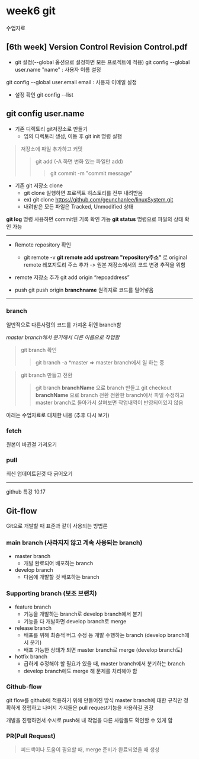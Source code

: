 # week6 git

수업자료

**[6th week] Version Control Revision Control.pdf**
---------------------

- git 설정(--global 옵션으로 설정하면 모든 프로젝트에 적용)
git config --global user.name "name" : 사용자 이름 설정

git config --global user.email email : 사용자 이메일 설정


- 설정 확인
git config --list

git config user.name 
----------------------
- 기존 디렉토리 git저장소로 만들기
    * 임의 디렉토리 생성, 이동 후 git init 명령 실행

> 저장소에 파일 추가하고 커밋
>	> git add (-A 하면 변화 있는 파일만 add)
>	>	> git commit -m "commit message"

- 기존 git 저장소 clone
	* git clone <url> 실행하면 프로젝트 히스토리를 전부 내려받음
	* ex) git clone https://github.com/geunchanlee/linuxSystem.git
	* 내려받은 모든 파일은 Tracked, Unmodified 상태

**git log** 명령 사용하면 commit된 기록 확인 가능
**git status** 명령으로 파일의 상태 확인 가능

- - -
- Remote repository 확인
	* git remote -v
**git remote add upstream "repository주소"** 로 original remote 레포지토리 주소 추가 -> 원본 저장소에서의 코드 변경 추적을 위함

- remote 저장소 추가
git add origin “repoaddress”

- push
git push origin **branchname** 
원격지로 코드를 밀어넣음

- - -
### branch

일반적으로 다른사람의 코드를 가져온 뒤엔 branch함

*master branch에서 분기해서 다른 이름으로 작업함*


> git branch 확인
>	> git branch -a
>	> *master ⇒ master branch에서 일 하는 중

> git branch 만들고 전환
>	> git branch **branchName** 으로 branch 만들고
>	> git checkout **branchName** 으로 branch 전환
전환한 branch에서 파일 수정하고 master branch로 돌아가서 살펴보면 작업내역이 반영되어있지 않음

아래는 수업자료로 대체한 내용 (추후 다시 보기)
### fetch

원본이 바뀐걸 가져오기

### pull

최신 업데이트된것 다 긁어오기

--- 
github 특강 10.17

## Git-flow

Git으로 개발할 때 표준과 같이 사용되는 방법론
### main branch (사라지지 않고 계속 사용되는 branch)

- master branch
	- 개발 완료되어 배포하는 branch
- develop branch
	- 다음에 개발할 것 배포하는 branch

### Supporting branch (보조 브랜치)

- feature branch 
	- 기능을 개발하는 branch로 develop branch에서 분기
	- 기능을 다 개발하면 develop branch로 merge
- release branch 
	- 배포를 위해 최종적 버그 수정 등 개발 수행하는 branch (develop branch에서 분기)
	- 배포 가능한 상태가 되면 master branch로 merge (develop branch도)
- hotfix branch
	- 급하게 수정해야 할 필요가 있을 때, master branch에서 분기하는 branch
	- develop branch에도 merge 해 문제를 처리해야 함

### Github-flow

git flow를 github에 적용하기 위해 만들어진 방식
master branch에 대한 규칙만 정확하게 정립하고 나머지 가지들은 pull request기능을 사용하길 권장

개발을 진행하면서 수시로 push해 내 작업을 다른 사람들도 확인할 수 있게 함

### PR(Pull Request)

> 피드백이나 도움이 필요할 때, merge 준비가 완료되었을 때 생성


